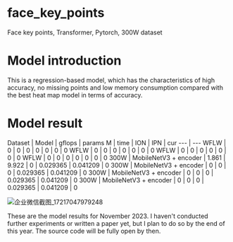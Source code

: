 # face_key_points
Face key points, Transformer, Pytorch, 300W dataset

# Model introduction

This is a regression-based model, which has the characteristics of high accuracy, no missing points and low memory consumption compared with the best heat map model in terms of accuracy.


# Model result
Dataset | Model | gflops | params M | time | ION | IPN | cur
--- | ---
WFLW |            0          |  0    |  0    |  0 |     0     |      0    | 0
WFLW |         0             | 0     |  0    |  0 |      0     |      0    | 0
WFLW |         0             |  0    |  0    |  0 |     0      |     0     | 0
WFLW |          0            |  0    |  0    |  0 |    0      |    0      | 0
300W | MobileNetV3 + encoder | 1.861 | 9.922 |  0 | 0.029365 | 0.041209 | 0
300W | MobileNetV3 + encoder | 0     |  0 |  0 | 0.029365 | 0.041209 | 0
300W | MobileNetV3 + encoder | 0     | 0  | 0  | 0.029365 | 0.041209 | 0
300W | MobileNetV3 + encoder |  0    |  0 |  0 | 0.029365 | 0.041209 | 0

![企业微信截图_17217047979248](https://github.com/user-attachments/assets/66a223a1-cb73-45b2-b084-f8188234db6b)

These are the model results for November 2023. I haven't conducted further experiments or written a paper yet, but I plan to do so by the end of this year.
The source code will be fully open by then.


